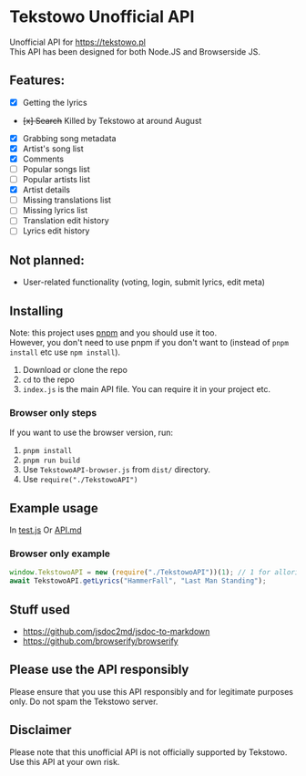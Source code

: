 # Tekstowo Unofficial API
Unofficial API for https://tekstowo.pl<br>
This API has been designed for both Node.JS and Browserside JS.

## Features:
- [x] Getting the lyrics
- ~~[x] Search~~ Killed by Tekstowo at around August
- [x] Grabbing song metadata
- [x] Artist's song list
- [x] Comments
- [ ] Popular songs list
- [ ] Popular artists list
- [X] Artist details
- [ ] Missing translations list
- [ ] Missing lyrics list
- [ ] Translation edit history
- [ ] Lyrics edit history

## Not planned:
- User-related functionality (voting, login, submit lyrics, edit meta)

## Installing
Note: this project uses [pnpm](https://pnpm.io/) and you should use it too. <br>
However, you don't need to use pnpm if you don't want to (instead of `pnpm install` etc use `npm install`).
1. Download or clone the repo
2. `cd` to the repo
3. `index.js` is the main API file. You can require it in your project etc.
### Browser only steps
If you want to use the browser version, run:
1. `pnpm install`
2. `pnpm run build`
3. Use `TekstowoAPI-browser.js` from `dist/` directory.
4. Use `require("./TekstowoAPI")`

## Example usage
In [test.js](./test.js)
Or [API.md](./docs/API.md)
### Browser only example
```js
window.TekstowoAPI = new (require("./TekstowoAPI"))(1); // 1 for allorigins proxy
await TekstowoAPI.getLyrics("HammerFall", "Last Man Standing");
```

## Stuff used
- https://github.com/jsdoc2md/jsdoc-to-markdown
- https://github.com/browserify/browserify

## Please use the API responsibly
Please ensure that you use this API responsibly and for legitimate purposes only. Do not spam the Tekstowo server.

## Disclaimer
Please note that this unofficial API is not officially supported by Tekstowo. Use this API at your own risk.
